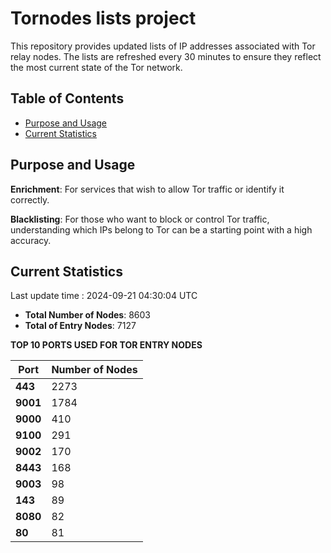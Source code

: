 # Tornodes lists project

This repository provides updated lists of IP addresses associated with Tor relay nodes. The lists are refreshed every 30 minutes to ensure they reflect the most current state of the Tor network.

## Table of Contents

- [Purpose and Usage](#purpose-and-usage)
- [Current Statistics](#current-statistics)


## Purpose and Usage

**Enrichment**: For services that wish to allow Tor traffic or identify it correctly.

**Blacklisting**: For those who want to block or control Tor traffic, understanding which IPs belong to Tor can be a starting point with a high accuracy.

## Current Statistics

Last update time : 2024-09-21 04:30:04 UTC

- **Total Number of Nodes**: 8603
- **Total of Entry Nodes**: 7127

**TOP 10 PORTS USED FOR TOR ENTRY NODES**

| **Port** | **Number of Nodes** |
|------|-----------------|
| **443**   | 2273  |
| **9001**   | 1784  |
| **9000**   | 410  |
| **9100**   | 291  |
| **9002**   | 170  |
| **8443**   | 168  |
| **9003**   | 98  |
| **143**   | 89  |
| **8080**   | 82  |
| **80**   | 81  |

